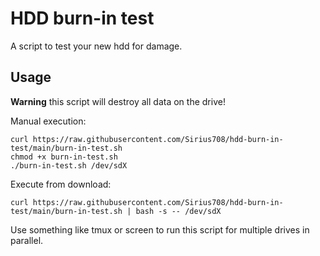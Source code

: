 # HDD burn-in test

A script to test your new hdd for damage.

## Usage

**Warning** this script will destroy all data on the drive!

Manual execution:
```shell
curl https://raw.githubusercontent.com/Sirius708/hdd-burn-in-test/main/burn-in-test.sh
chmod +x burn-in-test.sh
./burn-in-test.sh /dev/sdX
```

Execute from download:
```shell
curl https://raw.githubusercontent.com/Sirius708/hdd-burn-in-test/main/burn-in-test.sh | bash -s -- /dev/sdX
```

Use something like tmux or screen to run this script for multiple drives in parallel.

